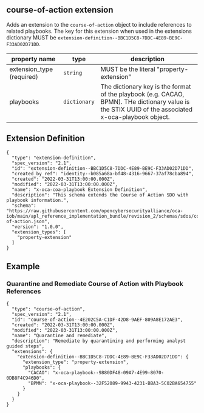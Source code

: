 ## course-of-action extension

Adds an extension to the `course-of-action` object to include references to related playbooks. The key for this extension when used in the extensions dictionary MUST be `extension-definition--BBC1D5C8-7DDC-4E89-BE9C-F33AD02D71DD`.

| property name | type | description |
| -- | -- | -- |
| extension_type (required) | `string` | MUST be the literal "property-extension"
| playbooks | `dictionary` | The dictionary key is the format of the playbook (e.g. CACAO, BPMN). THe dictionary value is the STIX UUID of the associated x-oca-playbook object.

## Extension Definition

```
{
  "type": "extension-definition",
  "spec_version": "2.1",
  "id": "extension-definition--BBC1D5C8-7DDC-4E89-BE9C-F33AD02D71DD",
  "created_by_ref": "identity--b085a68a-bf48-4316-9667-37af78cba894",
  "created": "2022-03-31T13:00:00.000Z",
  "modified": "2022-03-31T13:00:00.000Z",
  "name": "x-oca-coa-playbook Extension Definition",
  "description": "This schema extends the Course of Action SDO with playbook information.",
  "schema": "https://raw.githubusercontent.com/opencybersecurityalliance/oca-iob/main/apl_reference_implementation_bundle/revision_2/schemas/sdos/course-of-action.json",
  "version": "1.0.0",
  "extension_types": [
    "property-extension"
  ]
}
```

## Example

### Quarantine and Remediate Course of Action with Playbook References

```
{
  "type": "course-of-action",
  "spec_version": "2.1",
  "id": "course-of-action--4E202C5A-C1DF-42D8-9AEF-809A8E172AE3",
  "created": "2022-03-31T13:00:00.000Z",
  "modified": "2022-03-31T13:00:00.000Z",
  "name": "Quarantine and remediate",
  "description": "Remediate by quarantining and performing analyst guided steps",
  "extensions": {
    "extension-definition--BBC1D5C8-7DDC-4E89-BE9C-F33AD02D71DD": {
      "extension_type": "property-extension",
      "playbooks": {
        "CACAO": "x-oca-playbook--9880DF48-09A7-4E99-8070-0DB8F4C946D0",
        "BPMN": "x-oca-playbook--32F52089-9943-4231-BBA3-5C02BA654755"
      }
    }
  }
}
```
